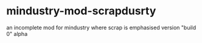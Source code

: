 # mindustry-mod-scrapdusrty
an incomplete mod for mindustry where scrap is emphasised
version "build 0" alpha 
